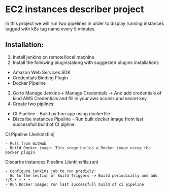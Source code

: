 # EC2 instances describer project

In this project we will run two pipelines in order to display running instances tagged with k8s tag name every 5 minutes.


## Installation:

1. Install jenkins on remote/local machine
2. Install the following plugins(along with suggested plugins installation):
- Amazon Web Services SDK
- Credentials Binding Plugin
- Docker Pipeline
3. Go to Manage Jenkins-> Manage Credentials -> And add credentials of kind AWS Credentials	and fill in your aws access and secret key 
4. Create two piplines: 
- CI Pipeline - Build python app using dockerfile
- Discarbe instances Pipeline - Run built docker image from last successfull build of CI pipline.

CI Pipeline (Jenkinsfile)

    - Pull from GitHub
    - Build Docker image: This stage builds a Docker image using the Docker plugin
   

Discarbe instances Pipeline (Jenkinsfile.run)

    - Configure jenkins job to run predicly:
      Go to the section of Build Triggers -> Build periodically and add */5 * * * *
    - Run Docker image: run last successfull build of ci pipeline

    

